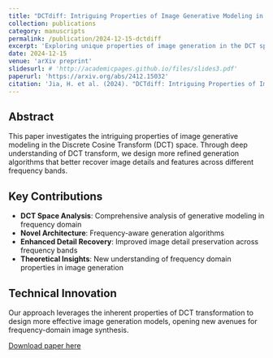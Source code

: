 ```yaml
---
title: "DCTdiff: Intriguing Properties of Image Generative Modeling in the DCT Space"
collection: publications
category: manuscripts
permalink: /publication/2024-12-15-dctdiff
excerpt: 'Exploring unique properties of image generation in the DCT space, providing new perspectives for image generation field.'
date: 2024-12-15
venue: 'arXiv preprint'
slidesurl: # 'http://academicpages.github.io/files/slides3.pdf'
paperurl: 'https://arxiv.org/abs/2412.15032'
citation: 'Jia, H. et al. (2024). "DCTdiff: Intriguing Properties of Image Generative Modeling in the DCT Space." <i>arXiv preprint arXiv:2412.15032</i>.'
---
```


## Abstract

This paper investigates the intriguing properties of image generative modeling in the Discrete Cosine Transform (DCT) space. Through deep understanding of DCT transform, we design more refined generation algorithms that better recover image details and features across different frequency bands.

## Key Contributions

- **DCT Space Analysis**: Comprehensive analysis of generative modeling in frequency domain
- **Novel Architecture**: Frequency-aware generation algorithms
- **Enhanced Detail Recovery**: Improved image detail preservation across frequency bands
- **Theoretical Insights**: New understanding of frequency domain properties in image generation

## Technical Innovation

Our approach leverages the inherent properties of DCT transformation to design more effective image generation models, opening new avenues for frequency-domain image synthesis.

[Download paper here](https://arxiv.org/abs/2412.15032) 